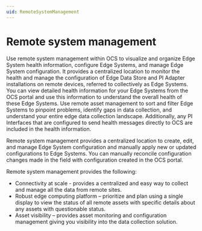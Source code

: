 ```yaml
---
uid: RemoteSystemManagement
---
```


# Remote system management

Use remote system management within OCS to visualize and organize Edge System health information, configure Edge Systems, and manage Edge System configuration.  It provides a centralized location to monitor the health and manage the configuration of Edge Data Store and PI Adapter installations on remote devices, referred to collectively as Edge Systems. You can view detailed health information for your Edge Systems from the OCS portal and use this information to understand the overall health of these Edge Systems. Use remote asset management to sort and filter Edge Systems to pinpoint problems, identify gaps in data collection, and understand your entire edge data collection landscape. Additionally, any PI Interfaces that are configured to send health messages directly to OCS are included in the health information.

Remote system management provides a centralized location to create, edit, and manage Edge System configuration and manually apply new or updated configurations to Edge Systems. You can manually reconcile configuration changes made in the field with configuration created in the OCS portal.

Remote system management provides the following:
 - Connectivity at scale - provides a centralized and easy way to collect and manage all the data from remote sites.
 - Robust edge computing platform – prioritize and plan using a single display to view the status of all remote assets with specific details about any assets with questionable status.
 - Asset visibility – provides asset monitoring and configuration management giving you visibility into the data collection solution.

